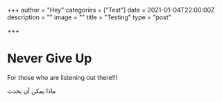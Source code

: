 +++
author = "Hey"
categories = ["Test"]
date = 2021-01-04T22:00:00Z
description = ""
image = ""
title = "Testing"
type = "post"

+++
# Never Give Up

For those who are listening out there!!!

ماذا يمكن أن يحدث